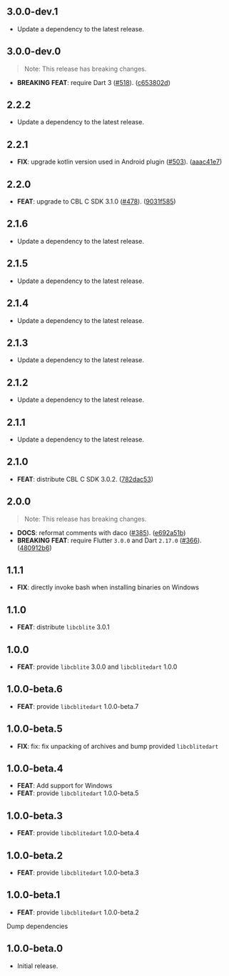## 3.0.0-dev.1

 - Update a dependency to the latest release.

## 3.0.0-dev.0

> Note: This release has breaking changes.

 - **BREAKING** **FEAT**: require Dart 3 ([#518](https://github.com/cbl-dart/cbl-dart/issues/518)). ([c653802d](https://github.com/cbl-dart/cbl-dart/commit/c653802dfb69ebbe769b08e9aaeb1cfb906c4dac))

## 2.2.2

 - Update a dependency to the latest release.

## 2.2.1

 - **FIX**: upgrade kotlin version used in Android plugin ([#503](https://github.com/cbl-dart/cbl-dart/issues/503)). ([aaac41e7](https://github.com/cbl-dart/cbl-dart/commit/aaac41e7d0f646bc61627bede5991deea7d585e1))

## 2.2.0

 - **FEAT**: upgrade to CBL C SDK 3.1.0 ([#478](https://github.com/cbl-dart/cbl-dart/issues/478)). ([9031f585](https://github.com/cbl-dart/cbl-dart/commit/9031f58551dbcf035b10c8e0eef5bca25290c60c))

## 2.1.6

 - Update a dependency to the latest release.

## 2.1.5

 - Update a dependency to the latest release.

## 2.1.4

 - Update a dependency to the latest release.

## 2.1.3

 - Update a dependency to the latest release.

## 2.1.2

 - Update a dependency to the latest release.

## 2.1.1

 - Update a dependency to the latest release.

## 2.1.0

 - **FEAT**: distribute CBL C SDK 3.0.2. ([782dac53](https://github.com/cbl-dart/cbl-dart/commit/782dac536be7cbc61569f34224e615fcefe87a38))

## 2.0.0

> Note: This release has breaking changes.

 - **DOCS**: reformat comments with daco ([#385](https://github.com/cbl-dart/cbl-dart/issues/385)). ([e692a51b](https://github.com/cbl-dart/cbl-dart/commit/e692a51b2ae2f9d4a7d240175e5b3c22fb79c783))
 - **BREAKING** **FEAT**: require Flutter `3.0.0` and Dart `2.17.0` ([#366](https://github.com/cbl-dart/cbl-dart/issues/366)). ([480912b6](https://github.com/cbl-dart/cbl-dart/commit/480912b617cb92cda7879d01ad4a0a3ea5b61abe))

## 1.1.1

- **FIX**: directly invoke bash when installing binaries on Windows

## 1.1.0

- **FEAT**: distribute `libcblite` 3.0.1

## 1.0.0

- **FEAT**: provide `libcblite` 3.0.0 and `libcblitedart` 1.0.0

## 1.0.0-beta.6

- **FEAT**: provide `libcblitedart` 1.0.0-beta.7

## 1.0.0-beta.5

- **FIX**: fix: fix unpacking of archives and bump provided `libcblitedart`

## 1.0.0-beta.4

- **FEAT**: Add support for Windows
- **FEAT**: provide `libcblitedart` 1.0.0-beta.5

## 1.0.0-beta.3

- **FEAT**: provide `libcblitedart` 1.0.0-beta.4

## 1.0.0-beta.2

- **FEAT**: provide `libcblitedart` 1.0.0-beta.3

## 1.0.0-beta.1

- **FEAT**: provide `libcblitedart` 1.0.0-beta.2

Dump dependencies

## 1.0.0-beta.0

- Initial release.
